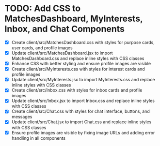 # TODO: Add CSS to MatchesDashboard, MyInterests, Inbox, and Chat Components

- [x] Create client/src/MatchesDashboard.css with styles for purpose cards, user cards, and profile images
- [x] Update client/src/MatchesDashboard.jsx to import MatchesDashboard.css and replace inline styles with CSS classes
- [x] Enhance CSS with better styling and ensure profile images are visible
- [x] Create client/src/MyInterests.css with styles for interest cards and profile images
- [x] Update client/src/MyInterests.jsx to import MyInterests.css and replace inline styles with CSS classes
- [x] Create client/src/Inbox.css with styles for inbox cards and profile images
- [x] Update client/src/Inbox.jsx to import Inbox.css and replace inline styles with CSS classes
- [x] Create client/src/Chat.css with styles for chat interface, buttons, and messages
- [x] Update client/src/Chat.jsx to import Chat.css and replace inline styles with CSS classes
- [x] Ensure profile images are visible by fixing image URLs and adding error handling in all components
